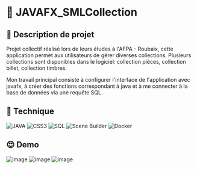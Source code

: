# :file_folder: JAVAFX_SMLCollection

## :orange_book: Description de projet
Projet collectif réalisé lors de leurs études à l'AFPA - Roubaix, cette application permet aux utilisateurs de gérer diverses collections. Plusieurs collections sont disponibles dans le logiciel: collection pièces, collection billet, collection timbres.

Mon travail principal consiste à configurer l'interface de l'application avec javafx, à créer des fonctions correspondant à java et à me connecter à la base de données via une requête SQL.

## :wrench: Technique
![JAVA](https://custom-icon-badges.demolab.com/badge/Java-007396.svg?logo=java-loan&logoColor=white&labelColor=red&color=ffffff)
![CSS3](https://img.shields.io/badge/CSS-CSS?logo=css3&logoColor=white&labelColor=%231572B6&color=ffffff) 
![SQL](https://img.shields.io/badge/SQL-SQL?logo=sqlite&logoColor=white&labelColor=%23003B57&color=ffffff)
![Scene Builder](https://custom-icon-badges.demolab.com/badge/SceneBuilder-007396.svg?logo=scenebuilder&logoColor=white&labelColor=red&color=ffffff)
![Docker](https://img.shields.io/badge/Docker-Docker?logo=docker&logoColor=white&labelColor=%232496ED&color=ffffff)

## :heart_eyes: Demo

![image](https://github.com/LOTOTRUONG/JavaFx-SMLCollection/assets/146346676/92ad4bb3-651d-4fe0-888f-7bdf50684320)
![image](https://github.com/LOTOTRUONG/JavaFx-SMLCollection/assets/146346676/995d9d84-fea1-4302-81a2-446f7d322c58)
![image](https://github.com/LOTOTRUONG/JavaFx-SMLCollection/assets/146346676/bf0adbc1-e878-4ebf-9ab1-584750367702)
